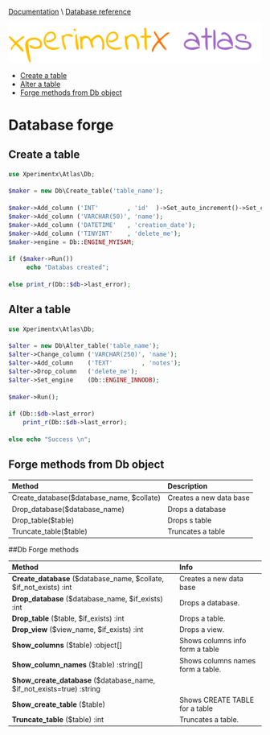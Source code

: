[Documentation](README.md) 
\ [Database reference](Database-reference.md)

![xperimentx atlas](images/atlas.png) 

* [Create a table](#create-a-table)
* [Alter a table](#alter-a-table)
* [Forge methods from Db object](#forge-methods-from-db-object)


# Database forge

## Create a table

```php
use Xperimentx\Atlas\Db;

$maker = new Db\Create_table('table_name');

$maker->Add_column ('INT'        , 'id'  )->Set_auto_increment()->Set_comment('asdasdasda');
$maker->Add_column ('VARCHAR(50)', 'name');
$maker->Add_column ('DATETIME'   , 'creation_date');
$maker->Add_column ('TINYINT'    , 'delete_me');
$maker->engine = Db::ENGINE_MYISAM;

if ($maker->Run())
     echo "Databas created";

else print_r(Db::$db->last_error);
```

## Alter a table
```php
use Xperimentx\Atlas\Db;

$alter = new Db\Alter_table('table_name');
$alter->Change_column ('VARCHAR(250)', 'name');
$alter->Add_column    ('TEXT'        , 'notes');
$alter->Drop_column   ('delete_me');
$alter->Set_engine    (Db::ENGINE_INNODB);

$maker->Run(); 

if (Db::$db->last_error)
    print_r(Db::$db->last_error);

else echo "Success \n";

```


## Forge methods from Db object

| Method                                    | Description             |
|:------------------------------------------|:------------------------|    
| Create_database($database_name, $collate) | Creates a new data base |
| Drop_database($database_name)             | Drops a database        |
| Drop_table($table)                        | Drops s table           |
| Truncate_table($table)                    | Truncates a table       |


##Db Forge methods

|Method   |Info   |
|:--------|:------| 
|**Create_database** ($database_name, $collate, $if_not_exists) :int|Creates a new data base|    
|**Drop_database**  ($database_name, $if_exists) :int|Drops a database.|    
|**Drop_table**     ($table, $if_exists) :int|Drops a table.|    
|**Drop_view**      ($view_name, $if_exists) :int|Drops a view.|    
|**Show_columns**   ($table) :object[]|Shows columns info form a table|    
|**Show_column_names**   ($table) :string[]|Shows columns names form a table.|    
|**Show_create_database** ($database_name, $if_not_exists=true) :string|||    
|**Show_create_table** ($table)|Shows CREATE TABLE for a table|
|**Truncate_table** ($table) :int|Truncates a table.|    

